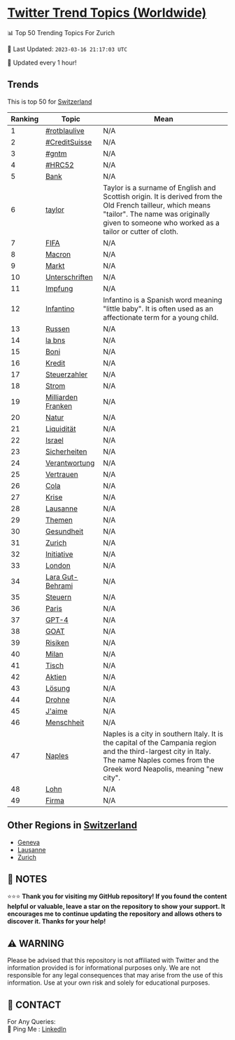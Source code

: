 [Twitter Trend Topics (Worldwide)](https://github.com/ErcinDedeoglu/Twitter-Trend-Topics)
==========


📊 Top 50 Trending Topics For Zurich

📆 Last Updated: `2023-03-16 21:17:03 UTC`

🔧 Updated every 1 hour!


## Trends

This is top 50 for [Switzerland](</Switzerland>)

| Ranking | Topic | Mean |
| ------- | ------------ | ------------ |
| 1 | [#rotblaulive](http://twitter.com/search?q=%23rotblaulive) | N/A |
| 2 | [#CreditSuisse](http://twitter.com/search?q=%23CreditSuisse) | N/A |
| 3 | [#gntm](http://twitter.com/search?q=%23gntm) | N/A |
| 4 | [#HRC52](http://twitter.com/search?q=%23HRC52) | N/A |
| 5 | [Bank](http://twitter.com/search?q=Bank) | N/A |
| 6 | [taylor](http://twitter.com/search?q=taylor) | Taylor is a surname of English and Scottish origin. It is derived from the Old French tailleur, which means "tailor". The name was originally given to someone who worked as a tailor or cutter of cloth. |
| 7 | [FIFA](http://twitter.com/search?q=FIFA) | N/A |
| 8 | [Macron](http://twitter.com/search?q=Macron) | N/A |
| 9 | [Markt](http://twitter.com/search?q=Markt) | N/A |
| 10 | [Unterschriften](http://twitter.com/search?q=Unterschriften) | N/A |
| 11 | [Impfung](http://twitter.com/search?q=Impfung) | N/A |
| 12 | [Infantino](http://twitter.com/search?q=Infantino) | Infantino is a Spanish word meaning "little baby". It is often used as an affectionate term for a young child. |
| 13 | [Russen](http://twitter.com/search?q=Russen) | N/A |
| 14 | [la bns](http://twitter.com/search?q=la+bns) | N/A |
| 15 | [Boni](http://twitter.com/search?q=Boni) | N/A |
| 16 | [Kredit](http://twitter.com/search?q=Kredit) | N/A |
| 17 | [Steuerzahler](http://twitter.com/search?q=Steuerzahler) | N/A |
| 18 | [Strom](http://twitter.com/search?q=Strom) | N/A |
| 19 | [Milliarden Franken](http://twitter.com/search?q=Milliarden+Franken) | N/A |
| 20 | [Natur](http://twitter.com/search?q=Natur) | N/A |
| 21 | [Liquidität](http://twitter.com/search?q=Liquidit%c3%a4t) | N/A |
| 22 | [Israel](http://twitter.com/search?q=Israel) | N/A |
| 23 | [Sicherheiten](http://twitter.com/search?q=Sicherheiten) | N/A |
| 24 | [Verantwortung](http://twitter.com/search?q=Verantwortung) | N/A |
| 25 | [Vertrauen](http://twitter.com/search?q=Vertrauen) | N/A |
| 26 | [Cola](http://twitter.com/search?q=Cola) | N/A |
| 27 | [Krise](http://twitter.com/search?q=Krise) | N/A |
| 28 | [Lausanne](http://twitter.com/search?q=Lausanne) | N/A |
| 29 | [Themen](http://twitter.com/search?q=Themen) | N/A |
| 30 | [Gesundheit](http://twitter.com/search?q=Gesundheit) | N/A |
| 31 | [Zurich](http://twitter.com/search?q=Zurich) | N/A |
| 32 | [Initiative](http://twitter.com/search?q=Initiative) | N/A |
| 33 | [London](http://twitter.com/search?q=London) | N/A |
| 34 | [Lara Gut-Behrami](http://twitter.com/search?q=Lara+Gut-Behrami) | N/A |
| 35 | [Steuern](http://twitter.com/search?q=Steuern) | N/A |
| 36 | [Paris](http://twitter.com/search?q=Paris) | N/A |
| 37 | [GPT-4](http://twitter.com/search?q=GPT-4) | N/A |
| 38 | [GOAT](http://twitter.com/search?q=GOAT) | N/A |
| 39 | [Risiken](http://twitter.com/search?q=Risiken) | N/A |
| 40 | [Milan](http://twitter.com/search?q=Milan) | N/A |
| 41 | [Tisch](http://twitter.com/search?q=Tisch) | N/A |
| 42 | [Aktien](http://twitter.com/search?q=Aktien) | N/A |
| 43 | [Lösung](http://twitter.com/search?q=L%c3%b6sung) | N/A |
| 44 | [Drohne](http://twitter.com/search?q=Drohne) | N/A |
| 45 | [J'aime](http://twitter.com/search?q=J%27aime) | N/A |
| 46 | [Menschheit](http://twitter.com/search?q=Menschheit) | N/A |
| 47 | [Naples](http://twitter.com/search?q=Naples) | Naples is a city in southern Italy. It is the capital of the Campania region and the third-largest city in Italy. The name Naples comes from the Greek word Neapolis, meaning "new city". |
| 48 | [Lohn](http://twitter.com/search?q=Lohn) | N/A |
| 49 | [Firma](http://twitter.com/search?q=Firma) | N/A |



## Other Regions in [Switzerland](</Switzerland>)

* [Geneva](</Switzerland/Geneva.md>)
* [Lausanne](</Switzerland/Lausanne.md>)
* [Zurich](</Switzerland/Zurich.md>)



## 📝 NOTES

⭐⭐⭐ **Thank you for visiting my GitHub repository! If you found the content helpful or valuable, leave a star on the repository to show your support. It encourages me to continue updating the repository and allows others to discover it. Thanks for your help!**


## ⚠️ WARNING

Please be advised that this repository is not affiliated with Twitter and the information provided is for informational purposes only. We are not responsible for any legal consequences that may arise from the use of this information. Use at your own risk and solely for educational purposes.


## 📨 CONTACT

 For Any Queries:  
            🏓 Ping Me : [LinkedIn](https://www.linkedin.com/in/ercindedeoglu/)

